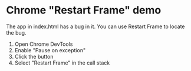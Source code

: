 # Chrome "Restart Frame" demo

The app in index.html has a bug in it. You can use Restart Frame to locate the bug.

1. Open Chrome DevTools
2. Enable "Pause on exception"
3. Click the button
4. Select "Restart Frame" in the call stack
